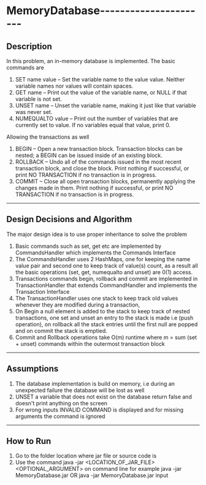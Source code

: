 # MemoryDatabase----------------------
Description
----------------------
In this problem, an in-memory database is implemented. The basic commands are
1. SET name value – Set the variable name to the value value. Neither variable names nor values will contain spaces.
2. GET name – Print out the value of the variable name, or NULL if that variable is not set.
3. UNSET name – Unset the variable name, making it just like that variable was never set.
4. NUMEQUALTO value – Print out the number of variables that are currently set to value. If no variables equal that value, print 0.

Allowing the transactions as well
1. BEGIN – Open a new transaction block. Transaction blocks can be nested; a BEGIN can be issued inside of an existing block.
2. ROLLBACK – Undo all of the commands issued in the most recent transaction block, and close the block. 
Print nothing if successful, or print NO TRANSACTION if no transaction is in progress.
3. COMMIT – Close all open transaction blocks, permanently applying the changes made in them. 
Print nothing if successful, or print NO TRANSACTION if no transaction is in progress.

-------------------------------
Design Decisions and Algorithm
-------------------------------
The major design idea is to use proper inheritance to solve the problem
1. Basic commands such as set, get etc are implemented by CommandsHandler which implements the Commands Interface
2. The CommandsHandler uses 2 HashMaps, one for keeping the name value pair and second one to keep track of value(s) count, as a
result all the basic operations (set, get, numequalto and unset) are 0(1) access.
3. Transactions commands begin, rollback and commit are implemented in TransactionHandler that extends CommandHandler and
implements the Transaction Interface
4. The TransactionHandler uses one stack to keep track old values whenever they are modified during a transaction, 
5. On Begin a null element is added to the stack to keep track of nested transactions, one set and unset an entry to the stack 
is made i.e (push operation), on rollback all the stack entries until the first null are popped and on commit the stack is
emptied.
6. Commit and Rollback operations take O(m) runtime where m = sum (set + unset) commands within the outermost transaction block 

-----------
Assumptions
-----------
1. The database implementation is build on memory, i.e during an unexpected failure the database will be lost as well
2. UNSET a variable that does not exist on the database return false and doesn't print anything on the screen
3. For wrong inputs INVALID COMMAND is displayed and for missing arguments the command is ignored

----------
How to Run
----------
1. Go to the folder location where jar file or source code is
2. Use the command java -jar <LOCATION_OF_JAR_FILE> <OPTIONAL_ARGUMENT> on command line
for example java -jar MemoryDatabase.jar OR java -jar MemoryDatabase.jar input
